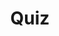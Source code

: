 ---
title: "Quiz"
passing_percentage: 70
layout: "test"
type: "test"
questions:
  - id: "q1"
    text: "Which label filter should be used to display only your tutorial resources?"
    type: "single-answer"
    marks: 2
    options:
      - id: "a"
        text: "app=wordpress"
      - id: "b"
        text: "dev=tutorial"
        is_correct: true
      - id: "c"
        text: "env=production"
      - id: "d"
        text: "service=web"
  - id: "q2"
    text: "Which resource kinds should be selected in the filter to view all deployed resources? (Select all that apply)"
    type: "multiple-answers"
    marks: 2
    options:
      - id: "a"
        text: "Deployment"
        is_correct: true
      - id: "b"
        text: "PersistentVolume"
        is_correct: true
      - id: "c"
        text: "Ingress"
      - id: "d"
        text: "NetworkPolicy"
  - id: "q3"
    text: "What action removes resources from the cluster?"
    type: "short_answer" 
    marks: 2
    correct_answer: "Undeploy" 
---